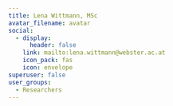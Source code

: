 ```yaml
---
title: Lena Wittmann, MSc
avatar_filename: avatar
social:
  - display:
      header: false
    link: mailto:lena.wittmann@webster.ac.at
    icon_pack: fas
    icon: envelope
superuser: false
user_groups:
  - Researchers
---
```

